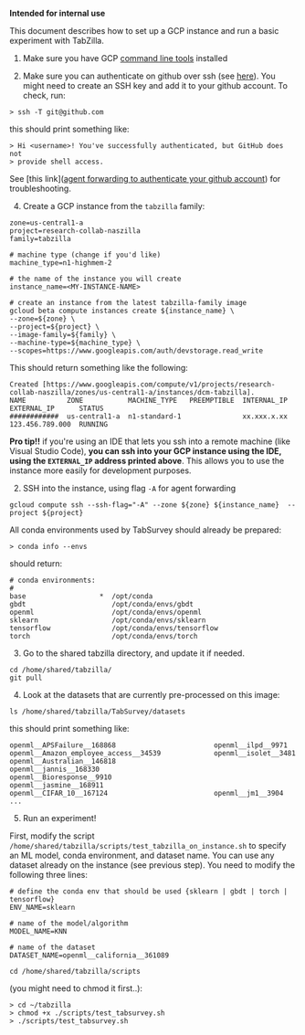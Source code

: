 **Intended for internal use** 

This document describes how to set up a GCP instance and run a basic experiment with TabZilla.

1. Make sure you have GCP [command line tools](https://cloud.google.com/sdk/gcloud) installed 

2. Make sure you can authenticate on github over ssh (see [here](https://docs.github.com/en/authentication/connecting-to-github-with-ssh/testing-your-ssh-connection)). You might need to create an SSH key and add it to your github account. To check, run:
```commandline
> ssh -T git@github.com
```

this should print something like:
```commandline
> Hi <username>! You've successfully authenticated, but GitHub does not
> provide shell access.
```

See [this link]([agent forwarding to authenticate your github account](https://docs.github.com/en/developers/overview/using-ssh-agent-forwarding)) for troubleshooting.

4. Create a GCP instance from the `tabzilla` family:

```
zone=us-central1-a
project=research-collab-naszilla
family=tabzilla

# machine type (change if you'd like)
machine_type=n1-highmem-2

# the name of the instance you will create
instance_name=<MY-INSTANCE-NAME>

# create an instance from the latest tabzilla-family image
gcloud beta compute instances create ${instance_name} \
--zone=${zone} \
--project=${project} \
--image-family=${family} \
--machine-type=${machine_type} \
--scopes=https://www.googleapis.com/auth/devstorage.read_write
```

This should return something like the following:

```
Created [https://www.googleapis.com/compute/v1/projects/research-collab-naszilla/zones/us-central1-a/instances/dcm-tabzilla].
NAME          ZONE           MACHINE_TYPE   PREEMPTIBLE  INTERNAL_IP  EXTERNAL_IP      STATUS
############  us-central1-a  n1-standard-1               xx.xxx.x.xx  123.456.789.000  RUNNING
```

**Pro tip!!** if you're using an IDE that lets you ssh into a remote machine (like Visual Studio Code), **you can ssh into your GCP instance using the IDE, using the `EXTERNAL_IP` address printed above**. This allows you to use the instance more easily for development purposes.

2. SSH into the instance, using flag `-A` for agent forwarding

```
gcloud compute ssh --ssh-flag="-A" --zone ${zone} ${instance_name}  --project ${project}
```

All conda environments used by TabSurvey should already be prepared:

```commandline
> conda info --envs
```

should return:
```
# conda environments:
#
base                  *  /opt/conda
gbdt                     /opt/conda/envs/gbdt
openml                   /opt/conda/envs/openml
sklearn                  /opt/conda/envs/sklearn
tensorflow               /opt/conda/envs/tensorflow
torch                    /opt/conda/envs/torch
```

3. Go to the shared tabzilla directory, and update it if needed.

```
cd /home/shared/tabzilla/
git pull
```

4. Look at the datasets that are currently pre-processed on this image:

```
ls /home/shared/tabzilla/TabSurvey/datasets
```

this should print something like:

```
openml__APSFailure__168868                        openml__ilpd__9971
openml__Amazon_employee_access__34539             openml__isolet__3481
openml__Australian__146818                        openml__jannis__168330
openml__Bioresponse__9910                         openml__jasmine__168911
openml__CIFAR_10__167124                          openml__jm1__3904
...
```

5. Run an experiment!

First, modify the script `/home/shared/tabzilla/scripts/test_tabzilla_on_instance.sh` to specify an ML model, conda environment, and dataset name. You can use any dataset already on the instance (see previous step). You need to modify the following three lines:

```
# define the conda env that should be used {sklearn | gbdt | torch | tensorflow}
ENV_NAME=sklearn

# name of the model/algorithm
MODEL_NAME=KNN

# name of the dataset
DATASET_NAME=openml__california__361089
```

```
cd /home/shared/tabzilla/scripts
```


(you might need to chmod it first..):

```commandline
> cd ~/tabzilla
> chmod +x ./scripts/test_tabsurvey.sh 
> ./scripts/test_tabsurvey.sh
```




